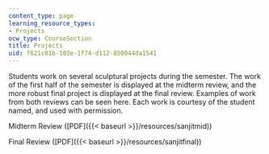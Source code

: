 ```yaml
---
content_type: page
learning_resource_types:
- Projects
ocw_type: CourseSection
title: Projects
uid: f621c01b-103e-1f74-d112-850044da1541
---
```


Students work on several sculptural projects during the semester. The work of the first half of the semester is displayed at the midterm review, and the more robust final project is displayed at the final review. Examples of work from both reviews can be seen here. Each work is courtesy of the student named, and used with permission.

Midterm Review ([PDF]({{< baseurl >}}/resources/sanjitmid))

Final Review ([PDF]({{< baseurl >}}/resources/sanjitfinal))